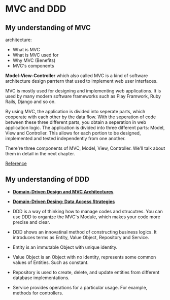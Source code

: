 # MVC and DDD
## My understanding of MVC
architecture:

* What is MVC
* What is MVC used for
* Why MVC (Benefits)
* MVC's components

**Model-View-Controller** which also called MVC is a kind of software architecture design parrtern that used to implement web user interfaces. 

MVC is mostly used for designing and implementing web applications. It is used by many modern software frameworks such as Play Framwork, Ruby Rails, Django and so on.

By using MVC, the application is divided into seperate parts, which cooperate with each other by the data flow. With the seperation of code between these three different parts, you obtain a seperation in web application logic.
The application is divided into three different parts: Model, View and Controller. This allows for each portion to be designed, implemented and tested independently from one another.

There're three components of MVC, Model, View, Controller. We'll talk about them in detail in the next chapter.

[Reference](http://www.onextrapixel.com/2012/03/14/a-detailed-overview-of-the-model-view-controller-mvc-coding-structure/)

## My understanding of  DDD



* [**Domain-Driven Design and MVC Architectures**](http://blog.fedecarg.com/2009/03/11/domain-driven-design-and-mvc-architectures/)

* [**Domain-Driven Desing: Data Access Strategies**](http://blog.fedecarg.com/2009/03/12/domain-driven-design-and-data-access-strategies/)

* DDD is a way of thinking how to manage codes and strucutres. You can use DDD to organize the MVC's Module, which makes your code more precise and clear.

* DDD shows an innovatinal method of constructing business logics. It introduces terms as Entity, Value Object, Repository and Service.

* Entity is an immutable Object with unique identity. 
* Value Object is an Object with no identity, represents some common values of Entities. Such as constant.
* Repository is used to create, delete, and update entities from different database implementations.
* Service provides operations for a particular usage. For example, methods for controllers.


